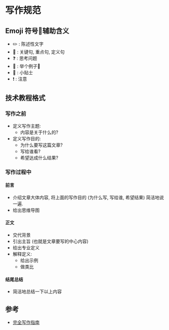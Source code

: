 # 写作规范

## Emoji 符号辅助含义

* ✏️ : 陈述性文字
* 🔑 : 关键句, 重点句, 定义句
* ❓ : 思考问题
* 🌰 : 举个例子
* 🔖 : 小贴士
* ❗️ : 注意

## 技术教程格式

### 写作之前

* 定义写作主题:
  * 内容是关于什么的?
* 定义写作目的: 
  * 为什么要写这篇文章?
  * 写给谁看?
  * 希望达成什么结果?

### 写作过程中

#### 前言

* 介绍文章大体内容, 将上面的写作目的 (为什么写, 写给谁, 希望结果) 简洁地说一遍.
* 给出思维导图

#### 正文

* 交代背景  
* 引出主旨 (也就是文章要写的中心内容)
* 给出专业定义
* 解释定义: 
  * 给出示例
  * 做类比

#### 结尾总结

* 简洁地总结一下以上内容

## 参考

* [完全写作指南](https://book.douban.com/subject/26952635/)

